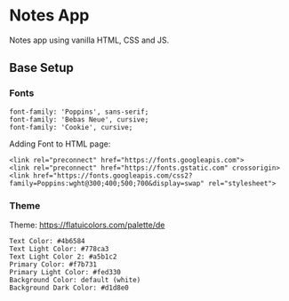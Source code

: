 # Notes App

Notes app using vanilla HTML, CSS and JS.

## Base Setup

### Fonts 
```
font-family: 'Poppins', sans-serif;
font-family: 'Bebas Neue', cursive;
font-family: 'Cookie', cursive;
```

Adding Font to HTML page:
```
<link rel="preconnect" href="https://fonts.googleapis.com">
<link rel="preconnect" href="https://fonts.gstatic.com" crossorigin>
<link href="https://fonts.googleapis.com/css2?family=Poppins:wght@300;400;500;700&display=swap" rel="stylesheet">
```

### Theme
Theme: https://flatuicolors.com/palette/de
```
Text Color: #4b6584
Text Light Color: #778ca3
Text Light Color 2: #a5b1c2
Primary Color: #f7b731
Primary Light Color: #fed330
Background Color: default (white)
Background Dark Color: #d1d8e0
```